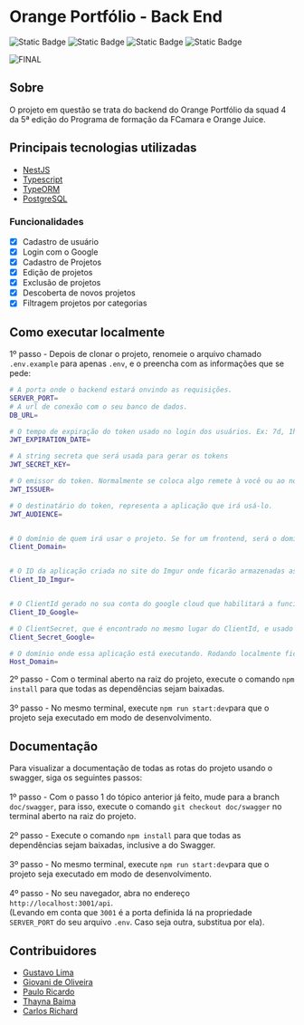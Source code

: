 # Orange Portfólio - Back End

![Static Badge](https://img.shields.io/badge/release%20date-february-orange)
![Static Badge](https://img.shields.io/badge/squad%204-orange)
![Static Badge](https://img.shields.io/badge/orange%20juice-orange)
![Static Badge](https://img.shields.io/badge/fcamara-orange)


![FINAL](https://github.com/Squad-4-Hackathon-FCamara/Back-End/assets/50846424/91e76f8f-1216-4a92-a51c-67fab77dd134)


## Sobre
O projeto em questão se trata do backend do Orange Portfólio da squad 4 da 5ª edição do Programa de formação da FCamara e Orange Juice.

## Principais tecnologias utilizadas
* [NestJS](https://nestjs.com/)
* [Typescript](https://www.typescriptlang.org/)
* [TypeORM](https://typeorm.io/)
* [PostgreSQL](https://www.postgresql.org/)

### Funcionalidades

- [x] Cadastro de usuário
- [x] Login com o Google
- [x] Cadastro de Projetos
- [x] Edição de projetos
- [x] Exclusão de projetos
- [x] Descoberta de novos projetos
- [x] Filtragem projetos por categorias

## Como executar localmente
1º passo - Depois de clonar o projeto, renomeie o arquivo chamado `.env.example` para apenas `.env`, e o preencha com as informações que se pede:
```bash
# A porta onde o backend estará onvindo as requisições.
SERVER_PORT=
# A url de conexão com o seu banco de dados.
DB_URL=

# O tempo de expiração do token usado no login dos usuários. Ex: 7d, 1h, 10s
JWT_EXPIRATION_DATE=

# A string secreta que será usada para gerar os tokens
JWT_SECRET_KEY=

# O emissor do token. Normalmente se coloca algo remete à você ou ao nome da sua aplicação.
JWT_ISSUER=

# O destinatário do token, representa a aplicação que irá usá-lo.
JWT_AUDIENCE=


# O domínio de quem irá usar o projeto. Se for um frontend, será o domínio dele. Ex: http://meudominio.com.br
Client_Domain=


# O ID da aplicação criada no site do Imgur onde ficarão armazenadas as imagens enviadas para dentro do projeto.
Client_ID_Imgur=


# O ClientId gerado no sua conta do google cloud que habilitará a funcionalidade de "login com o google" na aplicação.
Client_ID_Google=

# O ClientSecret, que é encontrado no mesmo lugar do ClientId, e usado para o mesmo propósito.
Client_Secret_Google=

# O domínio onde essa aplicação está executando. Rodando localmente ficaria como `http://localhost:SERVER_PORT`, sendo SERVER_PORT a porta definida no arquivo `.env`.
Host_Domain=
```

2º passo - Com o terminal aberto na raiz do projeto, execute o comando `npm install` para que todas as dependências sejam baixadas. <br><br>
3º passo - No mesmo terminal, execute `npm run start:dev`para que o projeto seja executado em modo de desenvolvimento.


## Documentação
Para visualizar a documentação de todas as rotas do projeto usando o swagger, siga os seguintes passos:<br><br>
1º passo - Com o passo 1 do tópico anterior já feito, mude para a branch `doc/swagger`, para isso, execute o comando `git checkout doc/swagger` no terminal aberto na raiz do projeto.<br><br>
2º passo - Execute o comando `npm install` para que todas as dependências sejam baixadas, inclusive a do Swagger. <br><br>
3º passo - No mesmo terminal, execute `npm run start:dev`para que o projeto seja executado em modo de desenvolvimento.<br><br>
4º passo - No seu navegador, abra no endereço `http://localhost:3001/api`. <br>
(Levando em conta que `3001` é a porta definida lá na propriedade `SERVER_PORT` do seu arquivo `.env`. Caso seja outra, substitua por ela).


## Contribuidores

* [Gustavo Lima](https://github.com/gustas01)<br>
* [Giovani de Oliveira](https://github.com/Giovani-O)<br>
* [Paulo Ricardo](https://github.com/Paulo-Ricard0)<br>
* [Thayna Baima](https://github.com/thaynahakan)<br>
* [Carlos Richard](https://github.com/Crichard7)<br>
